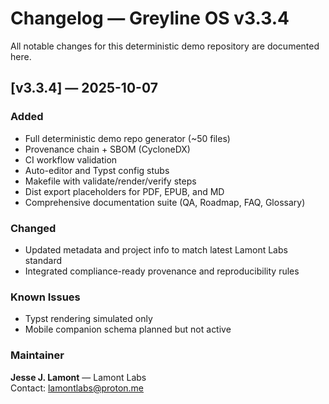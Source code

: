 # Changelog — Greyline OS v3.3.4

All notable changes for this deterministic demo repository are documented here.

## [v3.3.4] — 2025-10-07
### Added
- Full deterministic demo repo generator (~50 files)
- Provenance chain + SBOM (CycloneDX)
- CI workflow validation
- Auto-editor and Typst config stubs
- Makefile with validate/render/verify steps
- Dist export placeholders for PDF, EPUB, and MD
- Comprehensive documentation suite (QA, Roadmap, FAQ, Glossary)

### Changed
- Updated metadata and project info to match latest Lamont Labs standard
- Integrated compliance-ready provenance and reproducibility rules

### Known Issues
- Typst rendering simulated only
- Mobile companion schema planned but not active

### Maintainer
**Jesse J. Lamont** — Lamont Labs  
Contact: [lamontlabs@proton.me](mailto:lamontlabs@proton.me)
